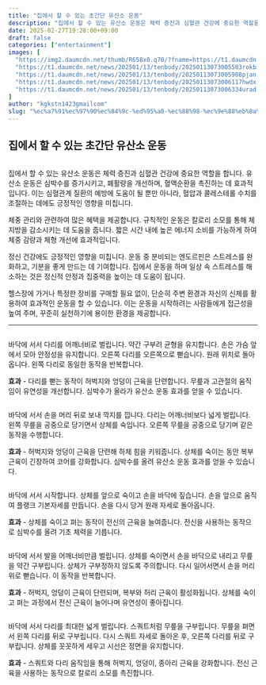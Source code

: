 ```yaml
---
title: "집에서 할 수 있는 초간단 유산소 운동"
description: "집에서 할 수 있는 유산소 운동은 체력 증진과 심혈관 건강에 중요한 역할을 합니다. 유산소 운동은 심박수를 증가시키고, 폐활량을 개선하며, 혈액순환을 촉진하는 데 효과적입니다. 이는 심혈관계 질환의 예방에 도움이 될 뿐만 아니라, 혈압과 콜레스테롤 수치를 조절하는 데에"
date: 2025-02-27T19:28:00+09:00
draft: false
categories: ["entertainment"]
images: [
  "https://img2.daumcdn.net/thumb/R658x0.q70/?fname=https://t1.daumcdn.net/news/202501/13/tenbody/20250113073005297rtdh.jpg"
  "https://t1.daumcdn.net/news/202501/13/tenbody/20250113073005583rokb.gif"
  "https://t1.daumcdn.net/news/202501/13/tenbody/20250113073005908pjan.gif"
  "https://t1.daumcdn.net/news/202501/13/tenbody/20250113073006117hwdx.gif"
  "https://t1.daumcdn.net/news/202501/13/tenbody/20250113073006334urad.gif"
]
author: "kgkstn1423gmailcom"
slug: "%ec%a7%91%ec%97%90%ec%84%9c-%ed%95%a0-%ec%88%98-%ec%9e%88%eb%8a%94-%ec%b4%88%ea%b0%84%eb%8b%a8-%ec%9c%a0%ec%82%b0%ec%86%8c-%ec%9a%b4%eb%8f%99"
---
```


<h2 >집에서 할 수 있는 초간단 유산소 운동</h2> <figure ><img src="https://img2.daumcdn.net/thumb/R658x0.q70/?fname=https://t1.daumcdn.net/news/202501/13/tenbody/20250113073005297rtdh.jpg" alt=""/></figure> <p>집에서 할 수 있는 유산소 운동은 체력 증진과 심혈관 건강에 중요한 역할을 합니다. 유산소 운동은 심박수를 증가시키고, 폐활량을 개선하며, 혈액순환을 촉진하는 데 효과적입니다. 이는 심혈관계 질환의 예방에 도움이 될 뿐만 아니라, 혈압과 콜레스테롤 수치를 조절하는 데에도 긍정적인 영향을 미칩니다.</p> <p>체중 관리와 관련하여 많은 혜택을 제공합니다. 규칙적인 운동은 칼로리 소모를 통해 체지방을 감소시키는 데 도움을 줍니다. 짧은 시간 내에 높은 에너지 소비를 가능하게 하여 체중 감량과 체형 개선에 효과적입니다.</p> <p>정신 건강에도 긍정적인 영향을 미칩니다. 운동 중 분비되는 엔도르핀은 스트레스를 완화하고, 기분을 좋게 만드는 데 기여합니다. 집에서 운동을 하며 일상 속 스트레스를 해소하는 것은 정신적 안정과 집중력을 높이는 데 도움이 됩니다.</p> <p>헬스장에 가거나 특정한 장비를 구매할 필요 없이, 단순히 주변 환경과 자신의 신체를 활용하여 효과적인 운동을 할 수 있습니다. 이는 운동을 시작하려는 사람들에게 접근성을 높여 주며, 꾸준히 실천하기에 용이한 환경을 제공합니다.</p> <hr /> <figure ><img src="https://t1.daumcdn.net/news/202501/13/tenbody/20250113073005583rokb.gif" alt=""/></figure> <p>바닥에 서서 다리를 어깨너비로 벌립니다. 약간 구부려 균형을 유지합니다. 손은 가슴 앞에서 모아 안정성을 유지합니다. 오른쪽 다리를 오른쪽으로 뻗습니다. 원래 위치로 돌아옵니다. 왼쪽 다리로 동일한 동작을 반복합니다.</p> <p><strong>효과</strong> - 다리를 뻗는 동작이 허벅지와 엉덩이 근육을 단련합니다. 무릎과 고관절의 움직임이 유연성을 개선합니다. 심박수가 올라가 유산소 운동 효과를 얻을 수 있습니다.</p> <figure ><img src="https://t1.daumcdn.net/news/202501/13/tenbody/20250113073005908pjan.gif" alt=""/></figure> <p>바닥에 서서 손을 머리 뒤로 보내 깍지를 낍니다. 다리는 어깨너비보다 넓게 벌립니다. 왼쪽 무릎을 공중으로 당기면서 상체를 숙입니다. 오른쪽 무릎을 공중으로 당기며 같은 동작을 수행합니다.</p> <p><strong>효과</strong> - 허벅지와 엉덩이 근육을 단련해 하체 힘을 키워줍니다. 상체를 숙이는 동안 복부 근육이 긴장하여 코어를 강화합니다. 심박수를 올려 유산소 운동 효과를 얻을 수 있습니다.</p> <figure ><img src="https://t1.daumcdn.net/news/202501/13/tenbody/20250113073006117hwdx.gif" alt=""/></figure> <p>바닥에 서서 시작합니다. 상체를 앞으로 숙이고 손을 바닥에 짚습니다. 손을 앞으로 움직여 플랭크 기본자세를 만듭니다. 손을 다시 당겨 원래 자세로 돌아옵니다.</p> <p><strong>효과</strong> - 상체를 숙이고 펴는 동작이 전신의 근육을 늘여줍니다. 전신을 사용하는 동작으로 심박수를 올려 기초 체력을 기릅니다.</p> <figure ><img src="https://t1.daumcdn.net/news/202501/13/tenbody/20250113073006334urad.gif" alt=""/></figure> <p>바닥에 서서 발을 어깨너비만큼 벌립니다. 상체를 숙이면서 손을 바닥으로 내리고 무릎을 약간 구부립니다. 상체가 구부정하지 않도록 주의합니다. 다시 일어서면서 손을 머리 위로 뻗습니다. 이 동작을 반복합니다.</p> <p><strong>효과</strong> - 허벅지, 엉덩이 근육이 단련되며, 복부와 허리 근육이 활성화됩니다. 상체를 숙이고 펴는 과정에서 전신 근육이 늘어나며 유연성이 좋아집니다.</p> <figure ><img src="https://t1.daumcdn.net/news/202501/13/tenbody/20250113073006603ufpl.gif" alt=""/></figure> <p>바닥에 서서 다리를 최대한 넓게 벌립니다. 스쿼트처럼 무릎을 구부립니다. 무릎을 펴면서 왼쪽 다리를 뒤로 구부립니다. 다시 스쿼트 자세로 돌아온 후, 오른쪽 다리를 뒤로 구부립니다. 상체를 꼿꼿하게 세우고 시선은 정면을 유지합니다.</p> <p><strong>효과</strong> - 스쿼트와 다리 움직임을 통해 허벅지, 엉덩이, 종아리 근육을 강화합니다. 전신 근육을 사용하는 동작으로 칼로리 소모를 촉진합니다.</p>